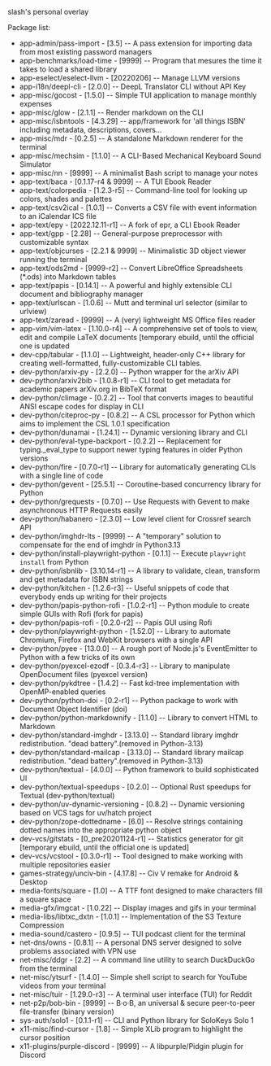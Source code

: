 slash's personal overlay

Package list:
* app-admin/pass-import                - [3.5]              -- A pass extension for importing data from most existing password managers
* app-benchmarks/load-time             - [9999]             -- Program that mesures the time it takes to load a shared library
* app-eselect/eselect-llvm             - [20220206]         -- Manage LLVM versions
* app-i18n/deepl-cli                   - [2.0.0]            -- DeepL Translator CLI without API Key
* app-misc/gocost                      - [1.5.0]            -- Simple TUI application to manage monthly expenses
* app-misc/glow                        - [2.1.1]            -- Render markdown on the CLI
* app-misc/isbntools                   - [4.3.29]           -- app/framework for 'all things ISBN' including metadata, descriptions, covers... 
* app-misc/mdr                         - [0.2.5]            -- A standalone Markdown renderer for the terminal
* app-misc/mechsim                     - [1.1.0]            -- A CLI-Based Mechanical Keyboard Sound Simulator
* app-misc/nn                          - [9999]             -- A minimalist Bash script to manage your notes
* app-text/baca                        - [0.1.17-r4 & 9999] -- A TUI Ebook Reader
* app-text/colorpedia                  - [1.2.3-r5]         -- Command-line tool for looking up colors, shades and palettes
* app-text/csv2ical                    - [1.0.1]            -- Converts a CSV file with event information to an iCalendar ICS file
* app-text/epy                         - [2022.12.11-r1]    -- A fork of epr, a CLI Ebook Reader
* app-text/gpp                         - [2.28]             -- General-purpose preprocessor with customizable syntax
* app-text/objcurses                   - [2.2.1 & 9999]     -- Minimalistic 3D object viewer running the terminal
* app-text/ods2md                      - [9999-r2]          -- Convert LibreOffice Spreadsheets (*.ods) into Markdown tables
* app-text/papis                       - [0.14.1]           -- A powerful and highly extensible CLI document and bibliography manager
* app-text/urlscan                     - [1.0.6]            -- Mutt and terminal url selector (similar to urlview)
* app-text/zaread                      - [9999]             -- A (very) lightweight MS Office files reader
* app-vim/vim-latex                    - [1.10.0-r4]        -- A comprehensive set of tools to view, edit and compile LaTeX documents [temporary ebuild, until the official one is updated
* dev-cpp/tabular                      - [1.1.0]            -- Lightweight, header-only C++ library for creating well-formatted, fully-customizable CLI tables.
* dev-python/arxiv-py                  - [2.2.0]            -- Python wrapper for the arXiv API
* dev-python/arxiv2bib                 - [1.0.8-r1]         -- CLI tool to get metadata for academic papers arXiv.org in BibTeX format
* dev-python/climage                   - [0.2.2]            -- Tool that converts images to beautiful ANSI escape codes for display in CLI
* dev-python/citeproc-py               - [0.8.2]            -- A CSL processor for Python which aims to implement the CSL 1.0.1 specification
* dev-python/dunamai                   - [1.24.1]           -- Dynamic versioning library and CLI
* dev-python/eval-type-backport        - [0.2.2]            -- Replacement for typing._eval_type to support newer typing features in older Python versions
* dev-python/fire                      - [0.7.0-r1]         -- Library for automatically generating CLIs with a single line of code
* dev-python/gevent                    - [25.5.1]           -- Coroutine-based concurrency library for Python
* dev-python/grequests                 - [0.7.0]            -- Use Requests with Gevent to make asynchronous HTTP Requests easily
* dev-python/habanero                  - [2.3.0]            -- Low level client for Crossref search API
* dev-python/imghdr-lts                - [9999]             -- A "temporary" solution to compensate for the end of imghdr in Python3.13
* dev-python/install-playwright-python - [0.1.1]            -- Execute `playwright install` from Python
* dev-python/isbnlib                   - [3.10.14-r1]       -- A library to validate, clean, transform and get metadata for ISBN strings
* dev-python/kitchen                   - [1.2.6-r3]         -- Useful snippets of code that everybody ends up writing for their projects
* dev-python/papis-python-rofi         - [1.0.2-r1]         -- Python module to create simple GUIs with Rofi (fork for papis)
* dev-python/papis-rofi                - [0.2.0-r2]         -- Papis GUI using Rofi
* dev-python/playwright-python         - [1.52.0]           -- Library to automate Chromium, Firefox and WebKit browsers with a single API
* dev-python/pyee                      - [13.0.0]           -- A rough port of Node.js's EventEmitter to Python with a few tricks of its own
* dev-python/pyexcel-ezodf             - [0.3.4-r3]         -- Library to manipulate OpenDocument files (pyexcel version)
* dev-python/pykdtree                  - [1.4.2]            -- Fast kd-tree implementation with OpenMP-enabled queries
* dev-python/python-doi                - [0.2-r1]           -- Python package to work with Document Object Identifier (doi)
* dev-python/python-markdownify        - [1.1.0]            -- Library to convert HTML to Markdown
* dev-python/standard-imghdr           - [3.13.0]           -- Standard library imghdr redistribution. "dead battery".(removed in Python-3.13)
* dev-python/standard-mailcap          - [3.13.0]           -- Standard library mailcap redistribution. "dead battery".(removed in Python-3.13)
* dev-python/textual                   - [4.0.0]            -- Python framework to build sophisticated UI
* dev-python/textual-speedups          - [0.2.0]            -- Optional Rust speedups for Textual (dev-python/textual)
* dev-python/uv-dynamic-versioning     - [0.8.2]            -- Dynamic versioning based on VCS tags for uv/hatch project
* dev-python/zope-dottedname           - [6.0]              -- Resolve strings containing dotted names into the appropriate python object
* dev-vcs/gitstats                     - [0_pre20201124-r1] -- Statistics generator for git [temporary ebuild, until the official one is updated]
* dev-vcs/vcstool                      - [0.3.0-r1]         -- Tool designed to make working with multiple repositories easier
* games-strategy/unciv-bin             - [4.17.8]           -- Civ V remake for Android & Desktop
* media-fonts/square                   - [1.0]              -- A TTF font designed to make characters fill a square space
* media-gfx/imgcat                     - [1.0.22]           -- Display images and gifs in your terminal
* media-libs/libtxc_dxtn               - [1.0.1]            -- Implementation of the S3 Texture Compression
* media-sound/castero                  - [0.9.5]            -- TUI podcast client for the terminal
* net-dns/owns                         - [0.8.1]            -- A personal DNS server designed to solve problems associated with VPN use
* net-misc/ddgr                        - [2.2]              -- A command line utility to search DuckDuckGo from the terminal
* net-misc/ytsurf                      - [1.4.0]            -- Simple shell script to search for YouTube videos from your terminal
* net-misc/tuir                        - [1.29.0-r3]        -- A terminal user interface (TUI) for Reddit
* net-p2p/bob-bin                      - [9999]             -- B·o·B, an universal & secure peer-to-peer file-transfer (binary version)
* sys-auth/solo1                       - [0.1.1-r1]         -- CLI and Python library for SoloKeys Solo 1
* x11-misc/find-cursor                 - [1.8]              -- Simple XLib program to highlight the cursor position
* x11-plugins/purple-discord           - [9999]             -- A libpurple/Pidgin plugin for Discord
